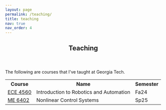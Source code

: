 ```yaml
---
layout: page
permalink: /teaching/
title: teaching
nav: true
nav_order: 4
---
```


<html>
    <div class="post">
        <header class="post-header">
            <h2 class="post-title">Teaching</h2>
        </header>
        <p>The following are courses that I've taught at Georgia Tech. </p>
    </div>
    <table style="width: 100%;">
        <tr>
            <th>Course</th>
            <th>Name</th>
            <th>Semester</th>
        </tr>
        <tr>
            <td><a href="">ECE 4560</a></td>
            <td>Introduction to Robotics and Automation</td>
            <td>Fa24</td>
        </tr>
        <tr>
            <td><a href="">ME 6402</a></td>
            <td>Nonlinear Control Systems</td>
            <td>Sp25</td>
        </tr>
    </table>
</html>
